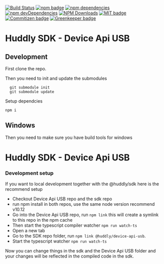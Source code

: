 
<p>
  <a href="https://travis-ci.com/Huddly/device-api-usb"><img src="https://travis-ci.com/Huddly/device-api-usb.svg?branch=master" alt="Build Status"></a>
  <a href="https://www.npmjs.com/package/@huddly/device-api-usb"><img src="https://badge.fury.io/js/%40huddly%2Fdevice-api-usb.svg" alt="npm badge"></a>
  <a href="https://img.shields.io/david/Huddly/device-api-usb"><img src="https://img.shields.io/david/Huddly/device-api-usb.svg" alt="npm dependencies"></a>
  <a href="https://img.shields.io/david/dev/Huddly/device-api-usb"><img src="https://img.shields.io/david/dev/Huddly/device-api-usb.svg" alt="npm devDependencies"></a>
  <a href="https://npmcharts.com/compare/@huddly/device-api-usb?minimal=true"><img src="https://img.shields.io/npm/dm/@huddly/device-api-usb.svg?style=flat" alt="NPM Downloads"></a>
  <a href="https://opensource.org/licenses/MIT"><img src="https://img.shields.io/badge/license-MIT-brightgreen.svg" alt="MIT badge"></a>
  <a href="http://commitizen.github.io/cz-cli/"><img src="https://img.shields.io/badge/commitizen-friendly-brightgreen.svg" alt="Commitizen badge"></a>
  <a href="https://greenkeeper.io/"><img src="https://badges.greenkeeper.io/Huddly/device-api-usb.svg" alt="Greenkeeper badge"></a>
</p>

# Huddly SDK - Device Api USB


## Development

First clone the repo.

Then you need to init and update the submodules
```
  git submodule init
  git submodule update
```

Setup dependcies
```
npm i
```


## Windows
Then you need to make sure you have build tools for windows


# Huddly SDK - Device Api USB

### Development setup
If you want to local development together with the @huddly/sdk here is the recommend setup

- Checkout Device Api USB repo and the sdk repo
- run npm install in both repos, use the same node version recommend v10.12
- Go into the Device Api USB repo, run ```npm link``` this will create a symlink to this repo in the npm cache
- Then start the typescript compiler watcher ```npm run watch-ts```
- Open a new tab
- Go to the SDK repo folder, run ```npm link @huddly/device-api-usb```.
- Start the typescript watcher ```npm run watch-ts```

Now you can change things in the sdk and the Device Api USB folder and your changes will be reflected in the compiled code in the sdk.
